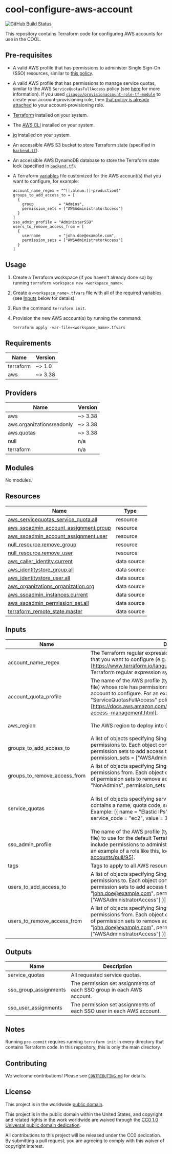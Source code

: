 # cool-configure-aws-account #

[![GitHub Build Status](https://github.com/cisagov/cool-configure-aws-account/workflows/build/badge.svg)](https://github.com/cisagov/cool-configure-aws-account/actions)

This repository contains Terraform code for configuring AWS accounts
for use in the COOL.

## Pre-requisites ##

- A valid AWS profile that has permissions to administer Single Sign-On (SSO)
  resources, similar to
  [this policy](https://github.com/cisagov/cool-accounts/blob/develop/master/administersso_policy.tf).
- A valid AWS profile that has permissions to manage service quotas, similar
  to the AWS `ServiceQuotasFullAccess` policy (see
  [here](https://docs.aws.amazon.com/servicequotas/latest/userguide/identity-access-management.html)
  for more information).  If you used
  [`cisagov/provisionaccount-role-tf-module`](https://github.com/cisagov/provisionaccount-role-tf-module)
  to create your account-provisioning role, then
  [that policy is
  already attached](https://github.com/cisagov/provisionaccount-role-tf-module/blob/847a0b9c581d5b18ce8574fb4579765a15151462/provision_role.tf#L17-L21)
  to your account-provisioning role.
- [Terraform](https://www.terraform.io/) installed on your system.
- The [AWS CLI](https://aws.amazon.com/cli/) installed on your system.
- [jq](https://stedolan.github.io/jq/) installed on your system.
- An accessible AWS S3 bucket to store Terraform state
  (specified in [`backend.tf`](backend.tf)).
- An accessible AWS DynamoDB database to store the Terraform state lock
  (specified in [`backend.tf`](backend.tf)).
- A Terraform [variables](variables.tf) file customized for the AWS account(s)
  that you want to configure, for example:

  ```hcl
  account_name_regex = "^[[:alnum:]]-production$"
  groups_to_add_access_to = [
    {
      group           = "Admins",
      permission_sets = ["AWSAdministratorAccess"]
    }
  ]
  sso_admin_profile = "AdministerSSO"
  users_to_remove_access_from = [
    {
      username        = "john.doe@example.com",
      permission_sets = ["AWSAdministratorAccess"]
    }
  ]
  ```

## Usage ##

1. Create a Terraform workspace (if you haven't already done so) by running
   `terraform workspace new <workspace_name>`.
1. Create a `<workspace_name>.tfvars` file with all of the required
   variables (see [Inputs](#Inputs) below for details).
1. Run the command `terraform init`.
1. Provision the new AWS account(s) by running the command:

   ```console
   terraform apply -var-file=<workspace_name>.tfvars
   ```

## Requirements ##

| Name | Version |
|------|---------|
| terraform | ~> 1.0 |
| aws | ~> 3.38 |

## Providers ##

| Name | Version |
|------|---------|
| aws | ~> 3.38 |
| aws.organizationsreadonly | ~> 3.38 |
| aws.quotas | ~> 3.38 |
| null | n/a |
| terraform | n/a |

## Modules ##

No modules.

## Resources ##

| Name | Type |
|------|------|
| [aws_servicequotas_service_quota.all](https://registry.terraform.io/providers/hashicorp/aws/latest/docs/resources/servicequotas_service_quota) | resource |
| [aws_ssoadmin_account_assignment.group](https://registry.terraform.io/providers/hashicorp/aws/latest/docs/resources/ssoadmin_account_assignment) | resource |
| [aws_ssoadmin_account_assignment.user](https://registry.terraform.io/providers/hashicorp/aws/latest/docs/resources/ssoadmin_account_assignment) | resource |
| [null_resource.remove_group](https://registry.terraform.io/providers/hashicorp/null/latest/docs/resources/resource) | resource |
| [null_resource.remove_user](https://registry.terraform.io/providers/hashicorp/null/latest/docs/resources/resource) | resource |
| [aws_caller_identity.current](https://registry.terraform.io/providers/hashicorp/aws/latest/docs/data-sources/caller_identity) | data source |
| [aws_identitystore_group.all](https://registry.terraform.io/providers/hashicorp/aws/latest/docs/data-sources/identitystore_group) | data source |
| [aws_identitystore_user.all](https://registry.terraform.io/providers/hashicorp/aws/latest/docs/data-sources/identitystore_user) | data source |
| [aws_organizations_organization.org](https://registry.terraform.io/providers/hashicorp/aws/latest/docs/data-sources/organizations_organization) | data source |
| [aws_ssoadmin_instances.current](https://registry.terraform.io/providers/hashicorp/aws/latest/docs/data-sources/ssoadmin_instances) | data source |
| [aws_ssoadmin_permission_set.all](https://registry.terraform.io/providers/hashicorp/aws/latest/docs/data-sources/ssoadmin_permission_set) | data source |
| [terraform_remote_state.master](https://registry.terraform.io/providers/hashicorp/terraform/latest/docs/data-sources/remote_state) | data source |

## Inputs ##

| Name | Description | Type | Default | Required |
|------|-------------|------|---------|:--------:|
| account\_name\_regex | The Terraform regular expression matching the name of the account(s) that you want to configure (e.g. "^[[:alnum:]]-production$").  See [https://www.terraform.io/language/functions/regex] for details on Terraform regular expression syntax. | `string` | n/a | yes |
| account\_quota\_profile | The name of the AWS profile (typically found in your .aws/credentials file) whose role has permissions to manage service quotas for the account to configure.  For an example, look at the AWS "ServiceQuotasFullAccess" policy: [https://docs.aws.amazon.com/servicequotas/latest/userguide/identity-access-management.html]. | `string` | n/a | yes |
| aws\_region | The AWS region to deploy into (e.g. us-east-1). | `string` | `"us-east-1"` | no |
| groups\_to\_add\_access\_to | A list of objects specifying Single Sign-On (SSO) groups to add permissions to.  Each object contains the SSO group name and the list of permission sets to add access to.  Example: [{ group = "Admins", permission\_sets = ["AWSAdministratorAccess"] }] | `list(object({ group = string, permission_sets = list(string) }))` | `[]` | no |
| groups\_to\_remove\_access\_from | A list of objects specifying Single Sign-On (SSO) groups to remove permissions from.  Each object contains the SSO group name and the list of permission sets to remove access from.  Example: [{ group = "NonAdmins", permission\_sets = ["AWSAdministratorAccess"] }] | `list(object({ group = string, permission_sets = list(string) }))` | `[]` | no |
| service\_quotas | A list of objects specifying service quotas to request.  Each object contains a name, quota code, service code, and value for the quota.  Example: [{ name = "Elastic IPs", quota\_code = "L-0263D0A3", service\_code = "ec2", value = 10 }] | `list(object({ name = string, quota_code = string, service_code = string, value = number }))` | `[]` | no |
| sso\_admin\_profile | The name of the AWS profile (typically found in your .aws/credentials file) to use for the default Terraform provider.  This profile's role must include permissions to administer Single Sign-On (SSO) resources.  For an example of a role like this, look at [https://github.com/cisagov/cool-accounts/pull/95]. | `string` | n/a | yes |
| tags | Tags to apply to all AWS resources created. | `map(string)` | `{}` | no |
| users\_to\_add\_access\_to | A list of objects specifying Single Sign-On (SSO) users to add permissions to.  Each object contains the SSO username and the list of permission sets to add access to.  Example: [{ username = "john.doe@example.com", permission\_sets = ["AWSAdministratorAccess"] }] | `list(object({ username = string, permission_sets = list(string) }))` | `[]` | no |
| users\_to\_remove\_access\_from | A list of objects specifying Single Sign-On (SSO) users to remove permissions from.  Each object contains the SSO username and the list of permission sets to remove access from.  Example: [{ username = "john.doe@example.com", permission\_sets = ["AWSAdministratorAccess"] }] | `list(object({ username = string, permission_sets = list(string) }))` | `[]` | no |

## Outputs ##

| Name | Description |
|------|-------------|
| service\_quotas | All requested service quotas. |
| sso\_group\_assignments | The permission set assignments of each SSO group in each AWS account. |
| sso\_user\_assignments | The permission set assignments of each SSO user in each AWS account. |

## Notes ##

Running `pre-commit` requires running `terraform init` in every directory that
contains Terraform code. In this repository, this is only the main directory.

## Contributing ##

We welcome contributions!  Please see [`CONTRIBUTING.md`](CONTRIBUTING.md) for
details.

## License ##

This project is in the worldwide [public domain](LICENSE).

This project is in the public domain within the United States, and
copyright and related rights in the work worldwide are waived through
the [CC0 1.0 Universal public domain
dedication](https://creativecommons.org/publicdomain/zero/1.0/).

All contributions to this project will be released under the CC0
dedication. By submitting a pull request, you are agreeing to comply
with this waiver of copyright interest.
